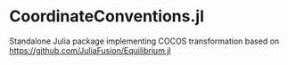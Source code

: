 # CoordinateConventions.jl

Standalone Julia package implementing COCOS transformation based on https://github.com/JuliaFusion/Equilibrium.jl